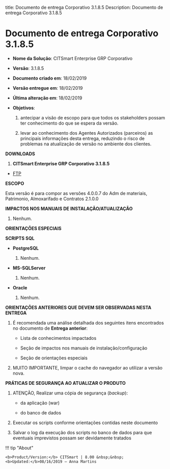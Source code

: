 title: Documento de entrega Corporativo 3.1.8.5
Description: Documento de entrega Corporativo 3.1.8.5

# Documento de entrega Corporativo 3.1.8.5

-   **Nome da Solução**: CITSmart Enterprise GRP Corporativo

-   **Versão**: 3.1.8.5

-   **Documento criado em**: 18/02/2019

-   **Versão entregue em**: 18/02/2019

-   **Última alteração em**: 18/02/2019

-   **Objetivos**:

    1.  antecipar a visão de escopo para que todos os stakeholders possam ter
        conhecimento do que se espera da versão.

    2.  levar ao conhecimento dos Agentes Autorizados (parceiros) as principais
        informações desta entrega, reduzindo o risco de problemas na atualização
        de versão no ambiente dos clientes.

**DOWNLOADS**

1.  **CITSmart Enterprise GRP Corporativo 3.1.8.5**

-   [FTP](https://kb.citsmartcloud.com/entregas/corporativo/Enterprise/3.1.8.5/)

**ESCOPO**

Esta versão é para compor as versões 4.0.0.7 do Adm de materiais, Patrimonio,
Almoxarifado e Contratos 2.1.0.0

**IMPACTOS NOS MANUAIS DE INSTALAÇÃO/ATUALIZAÇÃO**

1.  Nenhum.

**ORIENTAÇÕES ESPECIAIS**

**SCRIPTS SQL**

-   **PostgreSQL**

    1.  Nenhum.

-   **MS-SQLServer**

    1.  Nenhum.

-   **Oracle**

    1.  Nenhum.

**ORIENTAÇÕES ANTERIORES QUE DEVEM SER OBSERVADAS NESTA ENTREGA**

1.  É recomendada uma análise detalhada dos seguintes itens encontrados no
    documento de **Entrega anterior**:

    -   Lista de conhecimentos impactados

    -   Seção de impactos nos manuais de instalação/configuração

    -   Seção de orientações especiais

2.  MUITO IMPORTANTE, limpar o cache do navegador ao utilizar a versão nova.

**PRÁTICAS DE SEGURANÇA AO ATUALIZAR O PRODUTO**

1.  ATENÇÃO, Realizar uma cópia de segurança (*backup*):

    -   da aplicação (war)

    -   do banco de dados

2.  Executar os scripts conforme orientações contidas neste documento

3.  Salvar o log da execução dos scripts no banco de dados para que eventuais
    imprevistos possam ser devidamente tratados


!!! tip "About"

    <b>Product/Version:</b> CITSmart | 8.00 &nbsp;&nbsp;
    <b>Updated:</b>08/16/2019 – Anna Martins
